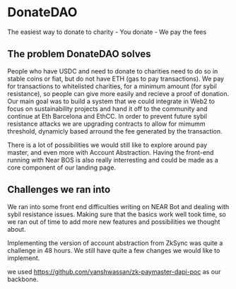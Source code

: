 # DonateDAO
The easiest way to donate to charity - You donate - We pay the fees

## The problem DonateDAO solves
People who have USDC and need to donate to charities need to do so in stable coins or fiat, but do not have ETH (gas to pay transactions). We pay for transactions to whitelisted charities, for a minimum amount (for sybil resistance), so people can give more easily and recieve a proof of donation.
Our main goal was to build a system that we could integrate in Web2 to focus on sustainability projects and hand it off to the community and continue at Eth Barcelona and EthCC. In order to prevent future sybil resistance attacks we are upgrading contracts to allow for mimumm threshold, dynamicly based arround the fee generated by the transaction.

There is a lot of possibilities we would still like to explore around pay master, and even more with Account Abstraction. Having the front-end running with Near BOS is also really interresting and could be made as a core component of our landing page.

## Challenges we ran into
We ran into some front end difficulties writing on NEAR Bot and dealing with sybil resistance issues. Making sure that the basics work well took time, so we ran out of time to add more new features and possibilities we thought about.

Implementing the version of account abstraction from ZkSync was quite a challenge in 48 hours. We still have quite a few changes we would like to implement.



we used https://github.com/vanshwassan/zk-paymaster-dapi-poc as our backbone.